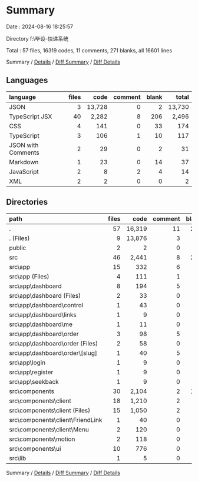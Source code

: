 # Summary

Date : 2024-08-16 18:25:57

Directory f:\\毕设-快递系统

Total : 57 files,  16319 codes, 11 comments, 271 blanks, all 16601 lines

Summary / [Details](details.md) / [Diff Summary](diff.md) / [Diff Details](diff-details.md)

## Languages
| language | files | code | comment | blank | total |
| :--- | ---: | ---: | ---: | ---: | ---: |
| JSON | 3 | 13,728 | 0 | 2 | 13,730 |
| TypeScript JSX | 40 | 2,282 | 8 | 206 | 2,496 |
| CSS | 4 | 141 | 0 | 33 | 174 |
| TypeScript | 3 | 106 | 1 | 10 | 117 |
| JSON with Comments | 2 | 29 | 0 | 2 | 31 |
| Markdown | 1 | 23 | 0 | 14 | 37 |
| JavaScript | 2 | 8 | 2 | 4 | 14 |
| XML | 2 | 2 | 0 | 0 | 2 |

## Directories
| path | files | code | comment | blank | total |
| :--- | ---: | ---: | ---: | ---: | ---: |
| . | 57 | 16,319 | 11 | 271 | 16,601 |
| . (Files) | 9 | 13,876 | 3 | 26 | 13,905 |
| public | 2 | 2 | 0 | 0 | 2 |
| src | 46 | 2,441 | 8 | 245 | 2,694 |
| src\\app | 15 | 332 | 6 | 69 | 407 |
| src\\app (Files) | 4 | 111 | 1 | 32 | 144 |
| src\\app\\dashboard | 8 | 194 | 5 | 30 | 229 |
| src\\app\\dashboard (Files) | 2 | 33 | 0 | 6 | 39 |
| src\\app\\dashboard\\control | 1 | 43 | 0 | 2 | 45 |
| src\\app\\dashboard\\links | 1 | 9 | 0 | 3 | 12 |
| src\\app\\dashboard\\me | 1 | 11 | 0 | 3 | 14 |
| src\\app\\dashboard\\order | 3 | 98 | 5 | 16 | 119 |
| src\\app\\dashboard\\order (Files) | 2 | 58 | 0 | 8 | 66 |
| src\\app\\dashboard\\order\\[slug] | 1 | 40 | 5 | 8 | 53 |
| src\\app\\login | 1 | 9 | 0 | 3 | 12 |
| src\\app\\register | 1 | 9 | 0 | 2 | 11 |
| src\\app\\seekback | 1 | 9 | 0 | 2 | 11 |
| src\\components | 30 | 2,104 | 2 | 174 | 2,280 |
| src\\components\\client | 18 | 1,210 | 2 | 58 | 1,270 |
| src\\components\\client (Files) | 15 | 1,050 | 2 | 47 | 1,099 |
| src\\components\\client\\FriendLink | 1 | 40 | 0 | 5 | 45 |
| src\\components\\client\\Menu | 2 | 120 | 0 | 6 | 126 |
| src\\components\\motion | 2 | 118 | 0 | 23 | 141 |
| src\\components\\ui | 10 | 776 | 0 | 93 | 869 |
| src\\lib | 1 | 5 | 0 | 2 | 7 |

Summary / [Details](details.md) / [Diff Summary](diff.md) / [Diff Details](diff-details.md)